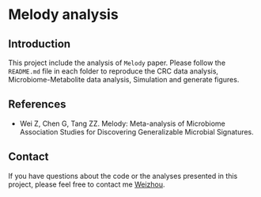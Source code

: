 # Melody analysis

## Introduction

This project include the analysis of `Melody` paper. Please follow the `README.md` file in each folder to reproduce the CRC data analysis, Microbiome-Metabolite data analysis, Simulation and generate figures.

## References

* Wei Z, Chen G, Tang ZZ. Melody: Meta-analysis of Microbiome Association Studies for Discovering Generalizable Microbial Signatures.

## Contact

If you have questions about the code or the analyses presented in this project, please feel free to contact me [Weizhou](zwei74@wisc.edu).
